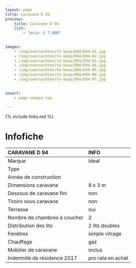 ```yaml
---
layout: page
title: Caravane D 94
preview: 
    title: Caravane D 94
    list:
        - "prix: € 7.000"
        
        
images:
    - /img/overnachten/te-koop/D94/D94-01.jpg
    - /img/overnachten/te-koop/D94/D94-02.jpg
    - /img/overnachten/te-koop/D94/D94-03.jpg
    - /img/overnachten/te-koop/D94/D94-04.jpg
    - /img/overnachten/te-koop/D94/D94-05.jpg
    - /img/overnachten/te-koop/D94/D94-06.jpg
    - /img/overnachten/te-koop/D94/D94-07.jpg
    
    
insert:
    - page-images-top
    
---
```


{% include links.md %}



# Infofiche 

CARAVANE D 94               | INFO        | 
:---------------------------|:------------|
Marque                      |Ideal
Type                        |
Année de construction       |
Dimensions caravane         |8 x 3 m
Dessous de caravane fini    |non
Tiroirs sous caravane       |non
Terrasse                    |oui
Nombre de chambres à coucher|2
Distribution des lits       |2 lits doubles
Fenêtres                    |simple vitrage
Chauffage                   |gaz
Mobilier de caravane        |inclus
Indemnité de résidence 2017 |pro rata en achat